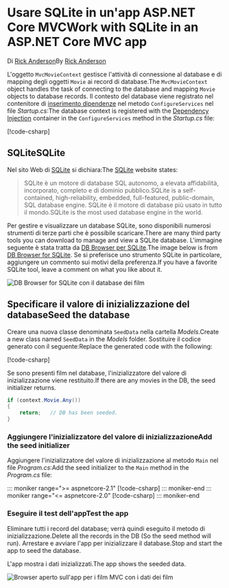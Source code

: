 # <a name="work-with-sqlite-in-an-aspnet-core-mvc-app"></a><span data-ttu-id="2ffd3-101">Usare SQLite in un'app ASP.NET Core MVC</span><span class="sxs-lookup"><span data-stu-id="2ffd3-101">Work with SQLite in an ASP.NET Core MVC app</span></span>

<span data-ttu-id="2ffd3-102">Di [Rick Anderson](https://twitter.com/RickAndMSFT)</span><span class="sxs-lookup"><span data-stu-id="2ffd3-102">By [Rick Anderson](https://twitter.com/RickAndMSFT)</span></span>

<span data-ttu-id="2ffd3-103">L'oggetto `MvcMovieContext` gestisce l'attività di connessione al database e di mapping degli oggetti `Movie` ai record di database.</span><span class="sxs-lookup"><span data-stu-id="2ffd3-103">The `MvcMovieContext` object handles the task of connecting to the database and mapping `Movie` objects to database records.</span></span> <span data-ttu-id="2ffd3-104">Il contesto del database viene registrato nel contenitore di [inserimento dipendenze](xref:fundamentals/dependency-injection) nel metodo `ConfigureServices` nel file *Startup.cs*:</span><span class="sxs-lookup"><span data-stu-id="2ffd3-104">The database context is registered with the [Dependency Injection](xref:fundamentals/dependency-injection) container in the `ConfigureServices` method in the *Startup.cs* file:</span></span>

[!code-csharp[](~/tutorials/first-mvc-app-xplat/start-mvc/sample/MvcMovie/Startup.cs?name=snippet2&highlight=6-8)]

## <a name="sqlite"></a><span data-ttu-id="2ffd3-105">SQLite</span><span class="sxs-lookup"><span data-stu-id="2ffd3-105">SQLite</span></span>

<span data-ttu-id="2ffd3-106">Nel sito Web di [SQLite](https://www.sqlite.org/) si dichiara:</span><span class="sxs-lookup"><span data-stu-id="2ffd3-106">The [SQLite](https://www.sqlite.org/) website states:</span></span>

> <span data-ttu-id="2ffd3-107">SQLite è un motore di database SQL autonomo, a elevata affidabilità, incorporato, completo e di dominio pubblico.</span><span class="sxs-lookup"><span data-stu-id="2ffd3-107">SQLite is a self-contained, high-reliability, embedded, full-featured, public-domain, SQL database engine.</span></span> <span data-ttu-id="2ffd3-108">SQLite è il motore di database più usato in tutto il mondo.</span><span class="sxs-lookup"><span data-stu-id="2ffd3-108">SQLite is the most used database engine in the world.</span></span>

<span data-ttu-id="2ffd3-109">Per gestire e visualizzare un database SQLite, sono disponibili numerosi strumenti di terze parti che è possibile scaricare.</span><span class="sxs-lookup"><span data-stu-id="2ffd3-109">There are many third party tools you can download to manage and view a SQLite database.</span></span> <span data-ttu-id="2ffd3-110">L'immagine seguente è stata tratta da [DB Browser per SQLite](http://sqlitebrowser.org/).</span><span class="sxs-lookup"><span data-stu-id="2ffd3-110">The image below is from [DB Browser for SQLite](http://sqlitebrowser.org/).</span></span> <span data-ttu-id="2ffd3-111">Se si preferisce uno strumento SQLite in particolare, aggiungere un commento sui motivi della preferenza.</span><span class="sxs-lookup"><span data-stu-id="2ffd3-111">If you have a favorite SQLite tool, leave a comment on what you like about it.</span></span>

![DB Browser for SQLite con il database dei film](~/tutorials/first-mvc-app-xplat/working-with-sql/_static/dbb.png)

## <a name="seed-the-database"></a><span data-ttu-id="2ffd3-113">Specificare il valore di inizializzazione del database</span><span class="sxs-lookup"><span data-stu-id="2ffd3-113">Seed the database</span></span>

<span data-ttu-id="2ffd3-114">Creare una nuova classe denominata `SeedData` nella cartella *Models*.</span><span class="sxs-lookup"><span data-stu-id="2ffd3-114">Create a new class named `SeedData` in the *Models* folder.</span></span> <span data-ttu-id="2ffd3-115">Sostituire il codice generato con il seguente:</span><span class="sxs-lookup"><span data-stu-id="2ffd3-115">Replace the generated code with the following:</span></span>

[!code-csharp[](~/tutorials/first-mvc-app/start-mvc/sample/MvcMovie/Models/SeedData.cs?name=snippet_1)]

<span data-ttu-id="2ffd3-116">Se sono presenti film nel database, l'inizializzatore del valore di inizializzazione viene restituito.</span><span class="sxs-lookup"><span data-stu-id="2ffd3-116">If there are any movies in the DB, the seed initializer returns.</span></span>

```csharp
if (context.Movie.Any())
{
    return;   // DB has been seeded.
}
```

<a name="si"></a>
### <a name="add-the-seed-initializer"></a><span data-ttu-id="2ffd3-117">Aggiungere l'inizializzatore del valore di inizializzazione</span><span class="sxs-lookup"><span data-stu-id="2ffd3-117">Add the seed initializer</span></span>

<span data-ttu-id="2ffd3-118">Aggiungere l'inizializzatore del valore di inizializzazione al metodo `Main` nel file *Program.cs*:</span><span class="sxs-lookup"><span data-stu-id="2ffd3-118">Add the seed initializer to the `Main` method in the *Program.cs* file:</span></span>

::: moniker range=">= aspnetcore-2.1"
[!code-csharp[](~/tutorials/first-mvc-app/start-mvc/sample/MvcMovie21/Program.cs)]
::: moniker-end
::: moniker range="<= aspnetcore-2.0"
[!code-csharp[](~/tutorials/first-mvc-app/start-mvc/sample/MvcMovie/Program.cs?highlight=6,16-32)]
::: moniker-end

### <a name="test-the-app"></a><span data-ttu-id="2ffd3-119">Eseguire il test dell'app</span><span class="sxs-lookup"><span data-stu-id="2ffd3-119">Test the app</span></span>

<span data-ttu-id="2ffd3-120">Eliminare tutti i record del database; verrà quindi eseguito il metodo di inizializzazione.</span><span class="sxs-lookup"><span data-stu-id="2ffd3-120">Delete all the records in the DB (So the seed method will run).</span></span> <span data-ttu-id="2ffd3-121">Arrestare e avviare l'app per inizializzare il database.</span><span class="sxs-lookup"><span data-stu-id="2ffd3-121">Stop and start the app to seed the database.</span></span>
   
<span data-ttu-id="2ffd3-122">L'app mostra i dati inizializzati.</span><span class="sxs-lookup"><span data-stu-id="2ffd3-122">The app shows the seeded data.</span></span>

![Browser aperto sull'app per i film MVC con i dati dei film](~/tutorials/first-mvc-app/working-with-sql/_static/m55.png)
